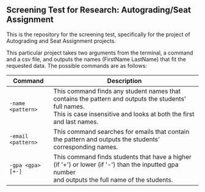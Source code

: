 ## Screening Test for Research: Autograding/Seat Assignment
This is the repository for the screening test, specifically for the project of Autograding and Seat Assignment projects.

This particular project takes two arguments from the terminal, a command and a csv file, and outputs the names (FirstName LastName) that fit the requested data. The possible commands are as follows:

|      **Command**                                         |               **Description**             |
| -------------------------------------------------------- | ----------------------------------------- |
| `-name <pattern>`  | This command finds any student names that contains the pattern and outputs the students' full names.<br> This is case insensitive and looks at both the first and last names. |
| `-email <pattern>` | This command searches for emails that contain the pattern and outputs the students' corresponding names.                                              |
| `-gpa <gpa>[+-]`   | This command finds students that have a higher (if '+') or lower (if '-') than the inputted gpa number<br> and outputs the full name of the students. |

